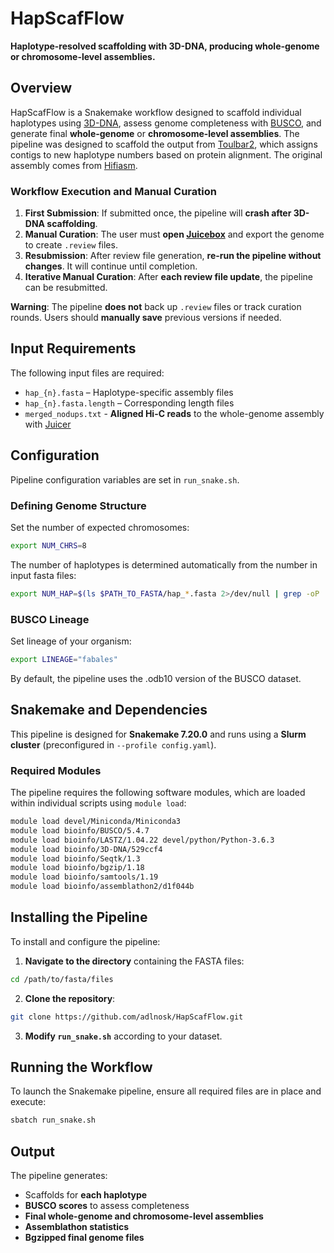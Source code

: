 # HapScafFlow

**Haplotype-resolved scaffolding with 3D-DNA, producing whole-genome or chromosome-level assemblies.**  

## Overview  

HapScafFlow is a Snakemake workflow designed to scaffold individual haplotypes using [3D-DNA](https://github.com/aidenlab/3d-dna), assess genome completeness with [BUSCO](https://busco.ezlab.org/), and generate final **whole-genome** or **chromosome-level assemblies**. The pipeline was designed to scaffold the output from [Toulbar2](https://github.com/toulbar2/toulbar2), which assigns contigs to new haplotype numbers based on protein alignment. The original assembly comes from [Hifiasm](https://hifiasm.readthedocs.io/en/latest/).  

### Workflow Execution and Manual Curation  

1. **First Submission**: If submitted once, the pipeline will **crash after 3D-DNA scaffolding**.  
2. **Manual Curation**: The user must **open [Juicebox](https://github.com/aidenlab/Juicebox)** and export the genome to create `.review` files.  
3. **Resubmission**: After review file generation, **re-run the pipeline without changes**. It will continue until completion.  
4. **Iterative Manual Curation**: After **each review file update**, the pipeline can be resubmitted.  

**Warning**: The pipeline **does not** back up `.review` files or track curation rounds. Users should **manually save** previous versions if needed.  

## Input Requirements  

The following input files are required:  
- `hap_{n}.fasta` – Haplotype-specific assembly files  
- `hap_{n}.fasta.length` – Corresponding length files  
- `merged_nodups.txt` - **Aligned Hi-C reads** to the whole-genome assembly with [Juicer](https://github.com/aidenlab/juicer)  


## Configuration  

Pipeline configuration variables are set in `run_snake.sh`.  

### Defining Genome Structure  

Set the number of expected chromosomes:  

```bash
export NUM_CHRS=8
```

The number of haplotypes is determined automatically from the number in input fasta files:  

```bash
export NUM_HAP=$(ls $PATH_TO_FASTA/hap_*.fasta 2>/dev/null | grep -oP '(?<=/hap_)\d+' | sort -nr | head -n1)
```

### BUSCO Lineage  

Set lineage of your organism:

```bash
export LINEAGE="fabales"
```

By default, the pipeline uses the .odb10 version of the BUSCO dataset.  

## Snakemake and Dependencies  

This pipeline is designed for **Snakemake 7.20.0** and runs using a **Slurm cluster** (preconfigured in `--profile config.yaml`).  

### Required Modules  

The pipeline requires the following software modules, which are loaded within individual scripts using `module load`:  

```bash
module load devel/Miniconda/Miniconda3
module load bioinfo/BUSCO/5.4.7
module load bioinfo/LASTZ/1.04.22 devel/python/Python-3.6.3
module load bioinfo/3D-DNA/529ccf4
module load bioinfo/Seqtk/1.3
module load bioinfo/bgzip/1.18
module load bioinfo/samtools/1.19
module load bioinfo/assemblathon2/d1f044b
```

## Installing the Pipeline  

To install and configure the pipeline:  

1. **Navigate to the directory** containing the FASTA files:  

```bash
cd /path/to/fasta/files
```

2. **Clone the repository**:  

```bash
git clone https://github.com/adlnosk/HapScafFlow.git
```

3. **Modify `run_snake.sh`** according to your dataset.  

## Running the Workflow  

To launch the Snakemake pipeline, ensure all required files are in place and execute:  

```bash
sbatch run_snake.sh
```

## Output  

The pipeline generates:  
- Scaffolds for **each haplotype**  
- **BUSCO scores** to assess completeness  
- **Final whole-genome and chromosome-level assemblies**  
- **Assemblathon statistics**  
- **Bgzipped final genome files**  


